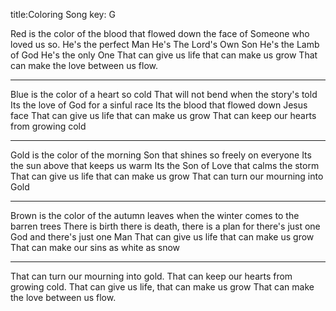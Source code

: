 title:Coloring Song
key: G

Red is the color of the blood that flowed
down the face of Someone who loved us so.
He's the perfect Man
He's The Lord's Own Son
He's the Lamb of God He's the only One
That can give us life that can make us grow
That can make the love between us flow.

---
Blue is the color of a heart so cold
That will not bend when the story's told
Its the love of God for a sinful race
Its the blood that flowed down Jesus face
That can give us life that can make us grow
That can keep our hearts from growing cold

---
Gold is the color of the morning Son 
that shines so freely on everyone
Its the sun above that keeps us warm
Its the Son of Love that calms the storm 
That can give us life that can make us grow 
That can turn our mourning into Gold

---
Brown is the color of the autumn leaves 
when the winter comes to the barren trees 
There is birth there is death, there is a plan
for there's just one God and there's just one Man 
That can give us life that can make us grow 
That can make our sins as white as snow

---
That can turn our mourning into gold. 
That can keep our hearts from growing cold. 
That can give us life, that can make us grow
That can make the love between us flow.

